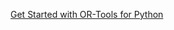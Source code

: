 <a href="https://developers.google.com/optimization/introduction/python">Get Started with OR-Tools for Python</a>